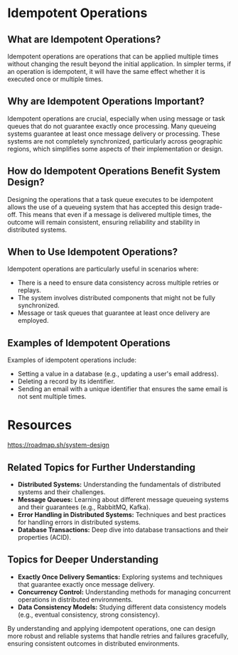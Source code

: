 # Idempotent Operations

## What are Idempotent Operations?

Idempotent operations are operations that can be applied multiple times without changing the result beyond the initial application. In simpler terms, if an operation is idempotent, it will have the same effect whether it is executed once or multiple times.

## Why are Idempotent Operations Important?

Idempotent operations are crucial, especially when using message or task queues that do not guarantee exactly once processing. Many queueing systems guarantee at least once message delivery or processing. These systems are not completely synchronized, particularly across geographic regions, which simplifies some aspects of their implementation or design.

## How do Idempotent Operations Benefit System Design?

Designing the operations that a task queue executes to be idempotent allows the use of a queueing system that has accepted this design trade-off. This means that even if a message is delivered multiple times, the outcome will remain consistent, ensuring reliability and stability in distributed systems.

## When to Use Idempotent Operations?

Idempotent operations are particularly useful in scenarios where:
- There is a need to ensure data consistency across multiple retries or replays.
- The system involves distributed components that might not be fully synchronized.
- Message or task queues that guarantee at least once delivery are employed.

## Examples of Idempotent Operations

Examples of idempotent operations include:
- Setting a value in a database (e.g., updating a user's email address).
- Deleting a record by its identifier.
- Sending an email with a unique identifier that ensures the same email is not sent multiple times.

# Resources

https://roadmap.sh/system-design

## Related Topics for Further Understanding

- **Distributed Systems:** Understanding the fundamentals of distributed systems and their challenges.
- **Message Queues:** Learning about different message queueing systems and their guarantees (e.g., RabbitMQ, Kafka).
- **Error Handling in Distributed Systems:** Techniques and best practices for handling errors in distributed systems.
- **Database Transactions:** Deep dive into database transactions and their properties (ACID).

## Topics for Deeper Understanding

- **Exactly Once Delivery Semantics:** Exploring systems and techniques that guarantee exactly once message delivery.
- **Concurrency Control:** Understanding methods for managing concurrent operations in distributed environments.
- **Data Consistency Models:** Studying different data consistency models (e.g., eventual consistency, strong consistency).

By understanding and applying idempotent operations, one can design more robust and reliable systems that handle retries and failures gracefully, ensuring consistent outcomes in distributed environments.
